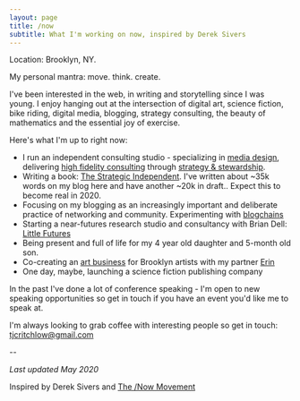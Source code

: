 ```yaml
---
layout: page
title: /now
subtitle: What I'm working on now, inspired by Derek Sivers
---
```


Location: Brooklyn, NY.

My personal mantra: move. think. create.

I've been interested in the web, in writing and storytelling since I was young. I enjoy hanging out at the intersection of digital art, science fiction, bike riding, digital media, blogging, strategy consulting, the beauty of mathematics and the essential joy of exercise.

Here's what I'm up to right now:

 - I run an independent consulting studio - specializing in [media design](https://tomcritchlow.com/2018/07/25/media-design/), delivering [high fidelity consulting](https://tomcritchlow.com/2018/07/10/high-fidelity-consulting/) through [strategy & stewardship](https://tomcritchlow.com/2018/06/28/strategy-stewardship/).
 - Writing a book: [The Strategic Independent](https://tomcritchlow.com/strategy/). I've written about ~35k words on my blog here and have another ~20k in draft.. Expect this to become real in 2020.
 - Focusing on my blogging as an increasingly important and deliberate practice of networking and community. Experimenting with [blogchains](https://tomcritchlow.com/blogchains/) 
 - Starting a near-futures research studio and consultancy with Brian Dell: [Little Futures](https://littlefutures.club/)
 - Being present and full of life for my 4 year old daughter and 5-month old son.
 - Co-creating an <a href="http://www.fiercelycurious.com">art business</a> for Brooklyn artists with my partner [Erin](http://erinprz.com/)
 - One day, maybe, launching a science fiction publishing company
 
In the past I've done a lot of conference speaking - I'm open to new speaking opportunities so get in touch if you have an event you'd like me to speak at.

I'm always looking to grab coffee with interesting people so get in touch: <a href="mailto:tjcritchlow@gmail.com">tjcritchlow@gmail.com</a>

--   

*Last updated May 2020*

Inspired by Derek Sivers and <a href="https://sivers.org/nowff">The /Now Movement</a>